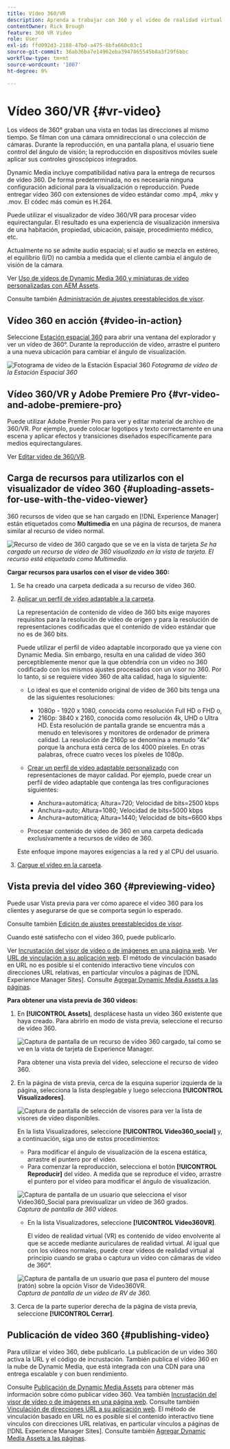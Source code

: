 ```yaml
---
title: Vídeo 360/VR
description: Aprenda a trabajar con 360 y el vídeo de realidad virtual (VR) en Dynamic Media.
contentOwner: Rick Brough
feature: 360 VR Video
role: User
exl-id: ffd092d3-2188-47b0-a475-8bfa660c03c1
source-git-commit: 36ab36ba7e14962eba3947865545b8a3f29f6bbc
workflow-type: tm+mt
source-wordcount: '1007'
ht-degree: 0%

---
```


# Vídeo 360/VR {#vr-video}

Los vídeos de 360° graban una vista en todas las direcciones al mismo tiempo. Se filman con una cámara omnidireccional o una colección de cámaras. Durante la reproducción, en una pantalla plana, el usuario tiene control del ángulo de visión; la reproducción en dispositivos móviles suele aplicar sus controles giroscópicos integrados.

Dynamic Media incluye compatibilidad nativa para la entrega de recursos de vídeo 360. De forma predeterminada, no es necesaria ninguna configuración adicional para la visualización o reproducción. Puede entregar vídeo 360 con extensiones de vídeo estándar como .mp4, .mkv y .mov. El códec más común es H.264.

Puede utilizar el visualizador de vídeo 360/VR para procesar vídeo equirectangular. El resultado es una experiencia de visualización inmersiva de una habitación, propiedad, ubicación, paisaje, procedimiento médico, etc.

Actualmente no se admite audio espacial; si el audio se mezcla en estéreo, el equilibrio (I/D) no cambia a medida que el cliente cambia el ángulo de visión de la cámara.

Ver [Uso de vídeos de Dynamic Media 360 y miniaturas de vídeo personalizadas con AEM Assets](https://experienceleague.adobe.com/docs/experience-manager-learn/assets/dynamic-media/dynamic-media-360-video-custom-thumbnail-feature-video-use.html#dynamic-media).

Consulte también [Administración de ajustes preestablecidos de visor](/help/assets/dynamic-media/managing-viewer-presets.md).

## Vídeo 360 en acción {#video-in-action}

Seleccione [Estación espacial 360](https://s7d1.scene7.com/s7viewers/html5/Video360Viewer.html?asset=Viewers/space_station_360-AVS) para abrir una ventana del explorador y ver un vídeo de 360°. Durante la reproducción de vídeo, arrastre el puntero a una nueva ubicación para cambiar el ángulo de visualización.

![Fotograma de vídeo de la Estación Espacial 360](assets/6_5_360videoiss_simplified.png)
*Fotograma de vídeo de la Estación Espacial 360*

## Vídeo 360/VR y Adobe Premiere Pro {#vr-video-and-adobe-premiere-pro}

Puede utilizar Adobe Premier Pro para ver y editar material de archivo de 360/VR. Por ejemplo, puede colocar logotipos y texto correctamente en una escena y aplicar efectos y transiciones diseñados específicamente para medios equirectangulares.

Ver [Editar vídeo de 360/VR](https://helpx.adobe.com/premiere-pro/how-to/edit-360-vr-video.html).

## Carga de recursos para utilizarlos con el visualizador de vídeo 360 {#uploading-assets-for-use-with-the-video-viewer}

360 recursos de vídeo que se han cargado en [!DNL Experience Manager] están etiquetados como **Multimedia** en una página de recursos, de manera similar al recurso de vídeo normal.

![Recurso de vídeo de 360 cargado que se ve en la vista de tarjeta](assets/6_5_360video-selecttopreview.png)
*Se ha cargado un recurso de vídeo de 360 visualizado en la vista de tarjeta. El recurso está etiquetado como Multimedia.*

**Cargar recursos para usarlos con el visor de vídeo 360:**

1. Se ha creado una carpeta dedicada a su recurso de vídeo 360.
1. [Aplicar un perfil de vídeo adaptable a la carpeta](/help/assets/dynamic-media/video-profiles.md#applying-a-video-profile-to-folders).

   La representación de contenido de vídeo de 360 bits exige mayores requisitos para la resolución de vídeo de origen y para la resolución de representaciones codificadas que el contenido de vídeo estándar que no es de 360 bits.

   Puede utilizar el perfil de vídeo adaptable incorporado que ya viene con Dynamic Media. Sin embargo, resulta en una calidad de vídeo 360 perceptiblemente menor que la que obtendría con un vídeo no 360 codificado con los mismos ajustes procesados con un visor no 360. Por lo tanto, si se requiere vídeo 360 de alta calidad, haga lo siguiente:

   * Lo ideal es que el contenido original de vídeo de 360 bits tenga una de las siguientes resoluciones:

      * 1080p - 1920 x 1080, conocida como resolución Full HD o FHD o,
      * 2160p: 3840 x 2160, conocida como resolución 4k, UHD o Ultra HD. Esta resolución de pantalla grande se encuentra más a menudo en televisores y monitores de ordenador de primera calidad. La resolución de 2160p se denomina a menudo &quot;4k&quot; porque la anchura está cerca de los 4000 píxeles. En otras palabras, ofrece cuatro veces los píxeles de 1080p.

   * [Crear un perfil de vídeo adaptable personalizado](/help/assets/dynamic-media/video-profiles.md#creating-a-video-encoding-profile-for-adaptive-streaming) con representaciones de mayor calidad. Por ejemplo, puede crear un perfil de vídeo adaptable que contenga las tres configuraciones siguientes:

      * Anchura=automática; Altura=720; Velocidad de bits=2500 kbps
      * Anchura=auto; Altura=1080; Velocidad de bits=5000 kbps
      * Anchura=automática; Altura=1440; Velocidad de bits=6600 kbps

   * Procesar contenido de vídeo de 360 en una carpeta dedicada exclusivamente a recursos de vídeo de 360.

   Este enfoque impone mayores exigencias a la red y al CPU del usuario.

1. [Cargue el vídeo en la carpeta](/help/assets/manage-video-assets.md#upload-and-preview-video-assets).

<!--

## Overriding the default aspect ratio of 360 videos  {#overriding-the-default-aspect-ratio-of-videos}

For an uploaded asset to qualify as a 360 video that you intend to use with the 360 Video viewer, the asset must have an aspect ratio of 2.

By default, AEM detects video as "360" if its aspect ratio (width/height) is 2.0. If you are an Administrator, you can override the default aspect ratio setting of 2 by setting the optional `s7video360AR` property in CRXDE Lite at the following:

* `/conf/global/settings/cloudconfigs/dmscene7/jcr:content`

  * **Property type**: Double
  * **Value**: floating-point aspect ratio, default 2.0.

After you set this property, it takes effect immediately on both existing videos and newly uploaded videos.

The aspect ratio applies to 360 video assets for the asset details page and the [Video 360 Media WCM component](/help/assets/dynamic-media/adding-dynamic-media-assets-to-pages.md#dynamic-media-components).

Start by uploading 360 Videos.

-->

## Vista previa del vídeo 360 {#previewing-video}

Puede usar Vista previa para ver cómo aparece el vídeo 360 para los clientes y asegurarse de que se comporta según lo esperado.

Consulte también [Edición de ajustes preestablecidos de visor](/help/assets/dynamic-media/managing-viewer-presets.md#editing-viewer-presets).

Cuando esté satisfecho con el vídeo 360, puede publicarlo.

Ver [Incrustación del visor de vídeo o de imágenes en una página web](/help/assets/dynamic-media/embed-code.md).
Ver [URL de vinculación a su aplicación web](/help/assets/dynamic-media/linking-urls-to-yourwebapplication.md). El método de vinculación basado en URL no es posible si el contenido interactivo tiene vínculos con direcciones URL relativas, en particular vínculos a páginas de [!DNL Experience Manager Sites].
Consulte [Agregar Dynamic Media Assets a las páginas](/help/assets/dynamic-media/adding-dynamic-media-assets-to-pages.md).

**Para obtener una vista previa de 360 vídeos:**

1. En **[!UICONTROL Assets]**, desplácese hasta un vídeo 360 existente que haya creado. Para abrirlo en modo de vista previa, seleccione el recurso de vídeo 360.

   ![Captura de pantalla de un recurso de vídeo 360 cargado, tal como se ve en la vista de tarjeta de Experience Manager.](assets/6_5_360video-selecttopreview-1.png)

   Para obtener una vista previa del vídeo, seleccione el recurso de vídeo 360.

1. En la página de vista previa, cerca de la esquina superior izquierda de la página, selecciona la lista desplegable y luego selecciona **[!UICONTROL Visualizadores]**.

   ![Captura de pantalla de selección de visores para ver la lista de visores de vídeo disponibles.](assets/6_5_360video-preview-viewers.png)

   En la lista Visualizadores, seleccione **[!UICONTROL Video360_social]** y, a continuación, siga uno de estos procedimientos:

   * Para modificar el ángulo de visualización de la escena estática, arrastre el puntero por el vídeo.
   * Para comenzar la reproducción, selecciona el botón **[!UICONTROL Reproducir]** del vídeo. A medida que se reproduce el vídeo, arrastre el puntero por el vídeo para modificar el ángulo de visualización.

   ![Captura de pantalla de un usuario que selecciona el visor Video360_Social para previsualizar un vídeo de 360 grados.](assets/6_5_360video-preview-video360-social.png)*Captura de pantalla de 360 vídeos.*

   * En la lista Visualizadores, seleccione **[!UICONTROL Video360VR]**.

     El vídeo de realidad virtual (VR) es contenido de vídeo envolvente al que se accede mediante auriculares de realidad virtual. Al igual que con los vídeos normales, puede crear vídeos de realidad virtual al principio cuando se graba o captura un vídeo con cámaras de vídeo de 360°.

   ![Captura de pantalla de un usuario que pasa el puntero del mouse (ratón) sobre la opción Visor de Video360VR.](assets/6_5_360video-preview-video360vr.png)
   *Captura de pantalla de un vídeo de RV de 360.*

1. Cerca de la parte superior derecha de la página de vista previa, seleccione **[!UICONTROL Cerrar]**.

## Publicación de vídeo 360 {#publishing-video}

Para utilizar el vídeo 360, debe publicarlo. La publicación de un vídeo 360 activa la URL y el código de incrustación. También publica el vídeo 360 en la nube de Dynamic Media, que está integrada con una CDN para una entrega escalable y con buen rendimiento.

Consulte [Publicación de Dynamic Media Assets](/help/assets/dynamic-media/publishing-dynamicmedia-assets.md) para obtener más información sobre cómo publicar vídeo 360.
Vea también [Incrustación del visor de vídeo o de imágenes en una página web](/help/assets/dynamic-media/embed-code.md).
Consulte también [Vinculación de direcciones URL a su aplicación web](/help/assets/dynamic-media/linking-urls-to-yourwebapplication.md). El método de vinculación basado en URL no es posible si el contenido interactivo tiene vínculos con direcciones URL relativas, en particular vínculos a páginas de [!DNL Experience Manager Sites].
Consulte también [Agregar Dynamic Media Assets a las páginas](/help/assets/dynamic-media/adding-dynamic-media-assets-to-pages.md).
